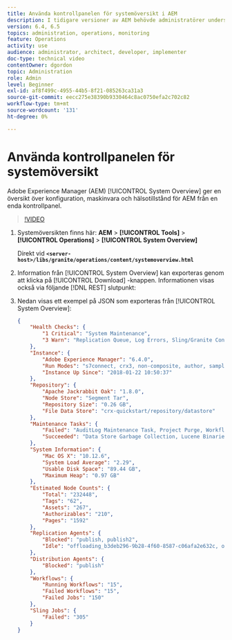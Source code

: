 ```yaml
---
title: Använda kontrollpanelen för systemöversikt i AEM
description: I tidigare versioner av AEM behövde administratörer undersöka flera olika platser för att få en fullständig bild av den AEM instansen. Syftet med systemöversikten är att lösa detta genom att tillhandahålla en översikt över konfiguration, maskinvara och hälsa för den AEM instansen från en enda kontrollpanel.
version: 6.4, 6.5
topics: administration, operations, monitoring
feature: Operations
activity: use
audience: administrator, architect, developer, implementer
doc-type: technical video
contentOwner: dgordon
topic: Administration
role: Admin
level: Beginner
exl-id: af8f499c-4955-44b5-8f21-085263ca31a3
source-git-commit: eecc275e38390b9330464c8ac0750efa2c702c82
workflow-type: tm+mt
source-wordcount: '131'
ht-degree: 0%

---
```


# Använda kontrollpanelen för systemöversikt

Adobe Experience Manager (AEM) [!UICONTROL System Overview] ger en översikt över konfiguration, maskinvara och hälsotillstånd för AEM från en enda kontrollpanel.

>[!VIDEO](https://video.tv.adobe.com/v/21340?quality=12&learn=on)

1. Systemöversikten finns här: **AEM** > **[!UICONTROL Tools]** > **[!UICONTROL Operations]** > **[!UICONTROL System Overview]**

   Direkt vid **`<server-host>/libs/granite/operations/content/systemoverview.html`**

1. Information från [!UICONTROL System Overview] kan exporteras genom att klicka på [!UICONTROL Download] -knappen. Informationen visas också via följande [!DNL REST] slutpunkt:
1. Nedan visas ett exempel på JSON som exporteras från [!UICONTROL System Overview]:

   ```json
   {
       "Health Checks": {
           "1 Critical": "System Maintenance",
           "3 Warn": "Replication Queue, Log Errors, Sling/Granite Content Access Check"
       },
       "Instance": {
           "Adobe Experience Manager": "6.4.0",
           "Run Modes": "s7connect, crx3, non-composite, author, samplecontent, crx3tar",
           "Instance Up Since": "2018-01-22 10:50:37"
       },
       "Repository": {
           "Apache Jackrabbit Oak": "1.8.0",
           "Node Store": "Segment Tar",
           "Repository Size": "0.26 GB",
           "File Data Store": "crx-quickstart/repository/datastore"
       },
       "Maintenance Tasks": {
           "Failed": "AuditLog Maintenance Task, Project Purge, Workflow Purge",
           "Succeeded": "Data Store Garbage Collection, Lucene Binaries Cleanup, Revision Clean Up, Version Purge, Purge of ad-hoc tasks"
       },
       "System Information": {
           "Mac OS X": "10.12.6",
           "System Load Average": "2.29",
           "Usable Disk Space": "89.44 GB",
           "Maximum Heap": "0.97 GB"
       },
       "Estimated Node Counts": {
           "Total": "232448",
           "Tags": "62",
           "Assets": "267",
           "Authorizables": "210",
           "Pages": "1592"
       },
       "Replication Agents": {
           "Blocked": "publish, publish2",
           "Idle": "offloading_b3deb296-9b28-4f60-8587-c06afa2e632c, offloading_outbox, offloading_reverse_b3deb296-9b28-4f60-8587-c06afa2e632c, publish_reverse, scene7, screens, screens2, test_and_target"
       },
       "Distribution Agents": {
           "Blocked": "publish"
       },
       "Workflows": {
           "Running Workflows": "15",
           "Failed Workflows": "15",
           "Failed Jobs": "150"
       },
       "Sling Jobs": {
           "Failed": "305"
       }
   }
   ```
